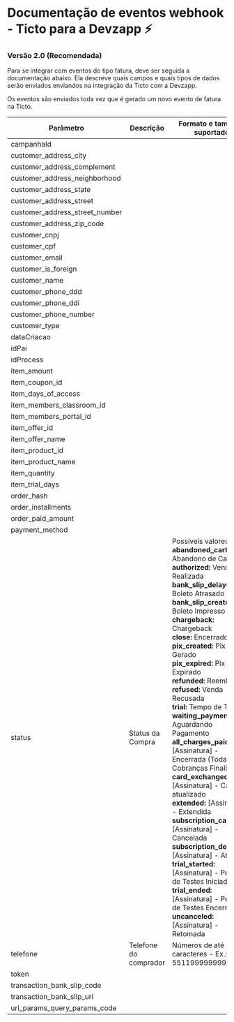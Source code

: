# Documentação de eventos webhook - Ticto para a Devzapp ⚡

### Versão 2.0 (Recomendada)

Para se integrar com eventos do tipo fatura, deve ser seguida a documentação abaixo.
Ela descreve quais campos e quais tipos de dados serão enviados enviandos na integração da Ticto com a Devzapp.

Os eventos são enviados toda vez que é gerado um novo evento de fatura na Ticto.

Parâmetro | Descrição | Formato e tamanho suportado
| ------------------ | ------------------ | ------------------ |
| campanhaId | | |
| customer_address_city | | |
| customer_address_complement | | |
| customer_address_neighborhood | | |
| customer_address_state | | |
| customer_address_street | | |
| customer_address_street_number | | |
| customer_address_zip_code | | |
| customer_cnpj | | |
| customer_cpf | | |
| customer_email | | |
| customer_is_foreign | | |
| customer_name | | |
| customer_phone_ddd | | |
| customer_phone_ddi | | |
| customer_phone_number | | |
| customer_type | | |
| dataCriacao | | |
| idPai | | |  
| idProcess | | 
| item_amount | | 
| item_coupon_id | | 
| item_days_of_access | | 
| item_members_classroom_id | | 
| item_members_portal_id | | 
| item_offer_id | | 
| item_offer_name | | 
| item_product_id | | 
| item_product_name | | 
| item_quantity | | 
| item_trial_days | | 
| order_hash | | 
| order_installments | | 
| order_paid_amount | | 
| payment_method | | 
| status | Status da Compra | Possíveis valores <br> **abandoned_cart:** Abandono de Carrinho <br> **authorized:** Venda Realizada <br> **bank_slip_delayed:** Boleto Atrasado <br> **bank_slip_created:** Boleto Impresso <br> **chargeback:** Chargeback <br> **close:** Encerrado <br> **pix_created:** Pix Gerado <br> **pix_expired:** Pix Expirado <br> **refunded:** Reembolso <br> **refused:** Venda Recusada <br> **trial:** Tempo de Teste <br> **waiting_payment:** Aguardando Pagamento <br> **all_charges_paid:** [Assinatura] - Encerrada (Todas as Cobranças Finalizadas) <br> **card_exchanged:** [Assinatura] - Cartão atualizado <br> **extended:** [Assinatura] - Extendida <br> **subscription_canceled:** [Assinatura] - Cancelada <br> **subscription_delayed:** [Assinatura] - Atrasada <br> **trial_started:** [Assinatura] - Período de Testes Iniciado <br> **trial_ended:** [Assinatura] - Período de Testes Encerrado <br> **uncanceled:** [Assinatura] - Retomada |
| telefone | Telefone do comprador | Números de até 15 caracteres - Ex.: 5511999999999 |
| token | | |
| transaction_bank_slip_code | | |
| transaction_bank_slip_url | | |
| url_params_query_params_code | | |
